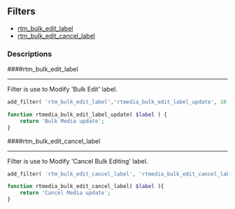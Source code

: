 ## Filters

* [rtm_bulk_edit_label](#rtm_bulk_edit_label)
* [rtm_bulk_edit_cancel_label](#rtm_bulk_edit_cancel_label)

### Descriptions

####rtm_bulk_edit_label <a name="rtm_bulk_edit_label"></a>
***
Filter is use to Modify 'Bulk Edit' label.

```php
add_filter( 'rtm_bulk_edit_label','rtmedia_bulk_edit_label_update', 10, 1 );

function rtmedia_bulk_edit_label_update( $label ) {
	return 'Bulk Media update';
}
```

####rtm_bulk_edit_cancel_label <a name="rtm_bulk_edit_cancel_label"></a>
***
Filter is use to Modify 'Cancel Bulk Editing' label.

```php
add_filter( 'rtm_bulk_edit_cancel_label', 'rtmedia_bulk_edit_cancel_label',10, 1 );

function rtmedia_bulk_edit_cancel_label( $label ){
	return 'Cancel Media update';
}
```
